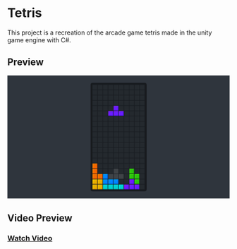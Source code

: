 # Tetris

This project is a recreation of the arcade game tetris made in the unity game engine with C#.

## Preview

![preview](/Tetris%20Screenshot.png)

## Video Preview

### **[Watch Video](https://drive.google.com/file/d/10p6xgZshKgPLcnIu-GOuauaQsMxm_pxU/view?usp=sharing)**


